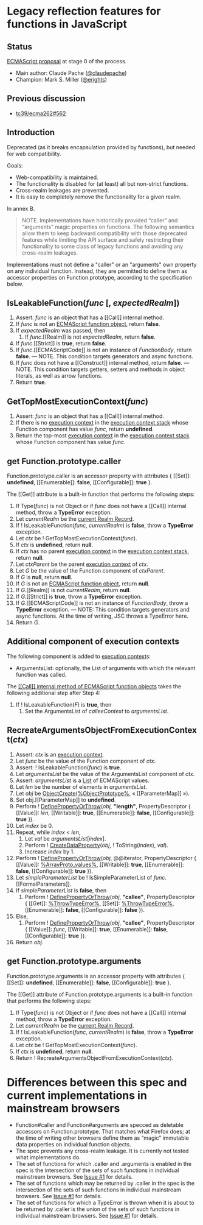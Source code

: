 # Legacy reflection features for functions in JavaScript

## Status

[ECMAScript proposal](https://github.com/tc39/proposals) at stage 0 of the process.

* Main author: Claude Pache ([@claudepache](https://github.com/claudepache))
* Champion: Mark S. Miller ([@erights](https://github.com/erights))

## Previous discussion

* [tc39/ecma262#562](https://github.com/tc39/ecma262/issues/562)

## Introduction

Deprecated (as it breaks encapsulation provided by functions), but needed for web compatibility.

Goals:

* Web-compatibility is maintained.
* The functionality is disabled for (at least) all but non-strict functions.    
* Cross-realm leakages are prevented.
* It is easy to completely remove the functionality for a given realm.

In annex B.

> NOTE. Implementations have historically provided “caller” and “arguments” magic properties on functions. The following semantics allow them to keep backward compatibility with those deprecated features while limiting the API surface and safely restricting their functionality to some class of legacy functions and avoiding any cross-realm leakages.

Implementations must not define a "caller" or an "arguments" own property on any individual function. Instead, they are permitted to define them as accessor properties on Function.prototype, according to the specification below.

## IsLeakableFunction(_func_ [, _expectedRealm_])
1. Assert: _func_ is an object that has a [[Call]] internal method.
1. If _func_ is not an [ECMAScript function object], return **false**.
1. If _expectedRealm_ was passed, then
    1. If _func_.[[Realm]] is not _expectedRealm_, return **false**.
1. If _func_.[[Strict]] is **true**, return **false**.
1. If _func_.[[ECMAScriptCode]] is not an instance of _FunctionBody_, return **false**. — NOTE. This condition targets generators and async functions.
1. If _func_ does not have a [[Construct]] internal method, return **false**. — NOTE. This condition targets getters, setters and methods in object literals, as well as arrow functions.
1. Return **true**.


## GetTopMostExecutionContext(_func_) 

1. Assert: _func_ is an object that has a [[Call]] internal method.
1. If there is no [execution context] in the [execution context stack] whose Function component has value _func_, return **undefined**.
1. Return the top-most [execution context] in the [execution context stack] whose Function component has value  _func_.

## get Function.prototype.caller

Function.prototype.caller is an accessor property with attributes { [[Set]]: **undefined**, [[Enumerable]]: **false**, [[Configurable]]: **true** }.

The [[Get]] attribute is a built-in function that performs the following steps:

1. If Type(_func_) is not Object or if _func_ does not have a [[Call]] internal method, throw a **TypeError** exception.
1. Let _currentRealm_ be the [current Realm Record].
1. If ! IsLeakableFunction(_func_, _currentRealm_) is **false**, throw a **TypeError** exception.
1. Let _ctx_ be ! GetTopMostExecutionContext(_func_).
1. If _ctx_ is **undefined**, return **null**.
1. If _ctx_ has no parent [execution context] in the [execution context stack], return **null**.
1. Let _ctxParent_ be the parent [execution context] of _ctx_.
1. Let _G_ be the value of the Function component of _ctxParent_.
1. If _G_ is **null**, return **null**.
1. If _G_ is not an [ECMAScript function object], return **null**.
1. If _G_.[[Realm]] is not _currentRealm_, return **null**.
1. If _G_.[[Strict]] is **true**, throw a **TypeError** exception.
1. If _G_.[[ECMAScriptCode]] is not an instance of _FunctionBody_, throw a **TypeError** exception. — NOTE: This condition targets generators and async functions. At the time of writing, JSC throws a TypeError here.
1. Return _G_.

## Additional component of execution contexts

The following component is added to [execution context]s:

* ArgumentsList: optionally, the List of arguments with which the relevant function was called.

The [[[Call]] internal method of ECMAScript function objects](https://tc39.github.io/ecma262/#sec-ecmascript-function-objects-call-thisargument-argumentslist) takes the following additional step after Step 4:

1. If ! IsLeakableFunction(_F_) is **true**, then
    1. Set the ArgumentsList of _calleeContext_ to _argumentsList_.

## RecreateArgumentsObjectFromExecutionContext(_ctx_)

1. Assert: _ctx_ is an [execution context].
1. Let _func_ be the value of the Function component of _ctx_.
1. Assert: ! IsLeakableFunction(_func_) is **true**.
1. Let _argumentsList_ be the value of the ArgumentsList component of _ctx_.
1. Assert: _argumentsList_ is a [List] of ECMAScript values.
1. Let _len_ be the number of elements in _argumentsList_.
1. Let _obj_ be [ObjectCreate]\([%ObjectPrototype%], « [[ParameterMap]] »).
1. Set obj.[[ParameterMap]] to **undefined**.
1. Perform ! [DefinePropertyOrThrow]\(_obj_, **"length"**, PropertyDescriptor { [[Value]]: _len_, [[Writable]]: **true**, [[Enumerable]]: **false**, [[Configurable]]: **true** }).
1. Let _index_ be 0.
1. Repeat, while _index_ < _len_,
    1. Let _val_ be _argumentsList_[_index_].
    1. Perform ! [CreateDataProperty]\(_obj_, ! ToString(_index_), _val_).
    1. Increase _index_ by 1.
1. Perform ! [DefinePropertyOrThrow]\(_obj_, @@iterator, PropertyDescriptor { [[Value]]: [%ArrayProto_values%], [[Writable]]: **true**, [[Enumerable]]: **false**, [[Configurable]]: **true** }).
1. Let _simpleParameterList_ be ! IsSimpleParameterList of _func_.[[FormalParameters]].
1. If _simpleParameterList_ is **false**, then
    1. Perform ! [DefinePropertyOrThrow]\(_obj_, **"callee"**, PropertyDescriptor { [[Get]]: [%ThrowTypeError%], [[Set]]: [%ThrowTypeError%], [[Enumerable]]: **false**, [[Configurable]]: **false** }).
1. Else,
    1. Perform ! [DefinePropertyOrThrow]\(_obj_, **"callee"**, PropertyDescriptor { [[Value]]: _func_, [[Writable]]: **true**, [[Enumerable]]: **false**, [[Configurable]]: **true** }).
1. Return _obj_.


## get Function.prototype.arguments

Function.prototype.arguments is an accessor property with attributes { [[Set]]: **undefined**, [[Enumerable]]: **false**, [[Configurable]]: **true** }.


The [[Get]] attribute of Function.prototype.arguments is a built-in function that performs the following steps:

1. If Type(_func_) is not Object or if _func_ does not have a [[Call]] internal method, throw a **TypeError** exception.
1. Let _currentRealm_ be the [current Realm Record].
1. If ! IsLeakableFunction(_func_, _currentRealm_) is **false**, throw a **TypeError** exception.
1. Let _ctx_ be ! GetTopMostExecutionContext(_func_).
1. If _ctx_ is **undefined**, return **null**.
1. Return ! RecreateArgumentsObjectFromExecutionContext(_ctx_).



# Differences between this spec and current implementations in mainstream browsers

* Function#caller and Function#arguments are specced as deletable accessors on Function.prototype. That matches what Firefox does; at the time of writing other browsers define them as “magic” immutable data properties on individual function objects.
* The spec prevents any cross-realm leakage. It is currently not tested what implementations do.
* The set of functions for which .caller and .arguments is enabled in the spec is the intersection of the sets of such functions in individual mainstream browsers. See [Issue #1] for details.
* The set of functions which may be returned by .caller in the spec is the intersection of the sets of such functions in individual mainstream browsers. See [Issue #1] for details.
* The set of functions for which a TypeError is thrown when it is about to be returned by .caller is the union of the sets of such functions in individual mainstream browsers. See [Issue #1] for details.




[current Realm Record]: https://tc39.github.io/ecma262/#current-realm
[ECMAScript function object]: https://tc39.github.io/ecma262/#sec-ecmascript-function-objects
[execution context]: https://tc39.github.io/ecma262/#sec-execution-contexts
[execution context stack]: https://tc39.github.io/ecma262/#execution-context-stack
[List]: https://tc39.github.io/ecma262/#sec-list-and-record-specification-type
[CreateDataProperty]: https://tc39.github.io/ecma262/#sec-createdataproperty
[DefinePropertyOrThrow]: https://tc39.github.io/ecma262/#sec-definepropertyorthrow
[ObjectCreate]: https://tc39.github.io/ecma262/#sec-objectcreate
[ToString]: https://tc39.github.io/ecma262/#sec-tostring
[%ArrayProto_values%]: https://tc39.github.io/ecma262/#sec-array.prototype.values
[%ObjectPrototype%]: https://tc39.github.io/ecma262/#sec-properties-of-the-object-prototype-object
[%ThrowTypeError%]: https://tc39.github.io/ecma262/#sec-%throwtypeerror%
[Issue #1]: https://github.com/claudepache/es-legacy-function-reflection/issues/1

